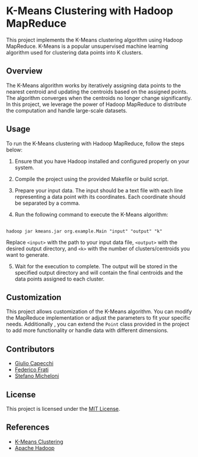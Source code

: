 <h1>K-Means Clustering with Hadoop MapReduce</h1>
<p>This project implements the K-Means clustering algorithm using Hadoop MapReduce. K-Means is a popular unsupervised machine learning algorithm used for clustering data points into K clusters.</p>
<h2>Overview</h2>
<p>The K-Means algorithm works by iteratively assigning data points to the nearest centroid and updating the centroids based on the
assigned points. The algorithm converges when the centroids no longer change significantly. In this project, we leverage the power of 
Hadoop MapReduce to distribute the computation and handle large-scale datasets.</p><h2>Usage</h2><p>To run the K-Means clustering 
with Hadoop MapReduce, follow the steps below:</p><ol><li><p>Ensure that you have Hadoop installed and configured properly on your system.</p>
</li><li><p>Compile the project using the provided Makefile or build script.</p></li><li>
<p>Prepare your input data. The input should be a text file with each line representing a data point with its coordinates. 
Each coordinate should be separated by a comma.</p></li><li><p>Run the following command to execute the K-Means algorithm:</p></li>
</ol><pre><div class="bg-black rounded-md mb-4"><div class="flex items-center relative text-gray-200 bg-gray-800 px-4 py-2 text-xs font-sans
justify-between rounded-t-md">
<code>hadoop jar kmeans.jar org.example.Main "input" "output" "k"</code></div></div></pre><p>Replace <code>&lt;input&gt;</code> with the path to your input data file, <code>&lt;output&gt;</code> 
with the desired output directory, and <code>&lt;k&gt;</code> with the number of clusters/centroids you want to generate.</p>
<ol start="5"><li>Wait for the execution to complete. The output will be stored in the specified output directory and will contain
the final centroids and the data points assigned to each cluster.</li></ol><h2>Customization</h2><p>This project allows customization
of the K-Means algorithm. You can modify the MapReduce implementation or adjust the parameters to fit your specific needs. Additionally
, you can extend the <code>Point</code> class provided in the project to add more functionality or handle data with different dimensions.</p>
<h2>Contributors</h2>
<ul>
<li><a href="https://github.com/giuliocapecchi" target="_new">Giulio Capecchi</a></li>
<li><a href="https://github.com/fratifederico" target="_new">Federico Frati</a></li>
<li><a href="https://github.com/SteMiche" target="_new">Stefano Micheloni</a></li>
</ul>


<h2>License</h2>
<p>This project is licensed under the <a href="https://github.com/giuliocapecchi/k-means/blob/main/.idea/license.txt" target="_new">MIT License</a>.</p>
<h2>References</h2><ul><li><a href="https://en.wikipedia.org/wiki/K-means_clustering" target="_new">K-Means Clustering</a></li><li>
<a href="https://hadoop.apache.org/" target="_new">Apache Hadoop</a></li></ul></div></div></div>
